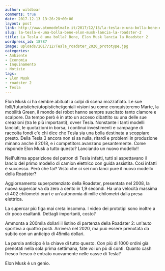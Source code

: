 ```yaml
---
author: wildboar
comments: true
date: 2017-12-13 13:26:28+00:00
layout: post
link: http://www.atomodelmale.it/2017/12/13/la-tesla-e-una-bolla-bene-elon-musk-lancia-la-roadster-2/
slug: la-tesla-e-una-bolla-bene-elon-musk-lancia-la-roadster-2
title: La Tesla è una bolla? Bene, Elon Musk lancia la Roadster 2
wordpress_id: 18787
image: uploads/2017/12/Tesla_roadster_2020_prototype.jpg
categories:
- Ambiente
- Economia
- Inquinamento
- Notizie
tags:
- Elon Musk
- roadster 2
- Tesla
---
```


Elon Musk ci ha sembre abituati a colpi di scena mozzafiato. Le sue folli/futuristiche/utopistiche/geniali visioni su come conquisteremo Marte, la mobilità Green, il mondo dei robot hanno sempre suscitato tanto clamore e scalpore. Da tempo però è in atto un acceso dibattito su una delle sue creazioni (tra le più importanti), ovver Tesla. Nonstante i tanti modelli lanciati, le quotazioni in borsa, i continui investimenti e campagne di raccolta fondi c'è chi dice che Tesla sia una bolla destinata a scoppiare presto. Della Tesla 3 ancora non si sa nulla, ritardi e problemi in produzione minano anche il 2018, e i competitors avanzano pesantemente.
Come risponde Elon Musk a tutto questo? Lanciando un nuovo modello!!

Nell'ultima apparizione del patron di Tesla infatti, tutti si aspettavano il lancio del primo modello di camion elettrico con guida assistita. Così infatti è successo.
Però che fai? Visto che ci sei non lanci pure il nuovo modello della Roadster?

Aggiornamento superpotenziato della Roadster, presentata nel 2008, la nuova supercar va da zero a cento in 1,9 secondi. Ha una velocità massima di 402 chilometri orari e un'autonomia di mille chilometri dalla presa elettrica.

La supercar più figa mai creta insomma. I video dei prototipi sono inoltre a dir poco esaltanti. Dettagli importanti, costo?

Ammonta a 200mila dollari il listino di partenza della Roadster 2: un'auto sportiva a quattro posti. Arriverà nel 2020, ma può essere prenotata da subito con un anticipo di 45mila dollari.

La parola anticipo è la chiave di tutto questo. Con più di 1000 ordini già prenotati nella sola prima settimana, fate voi un pò di conti. Quanto cash fresco fresco è entrato nuovamente nelle casse di Tesla?

Elon Musk è un genio.
